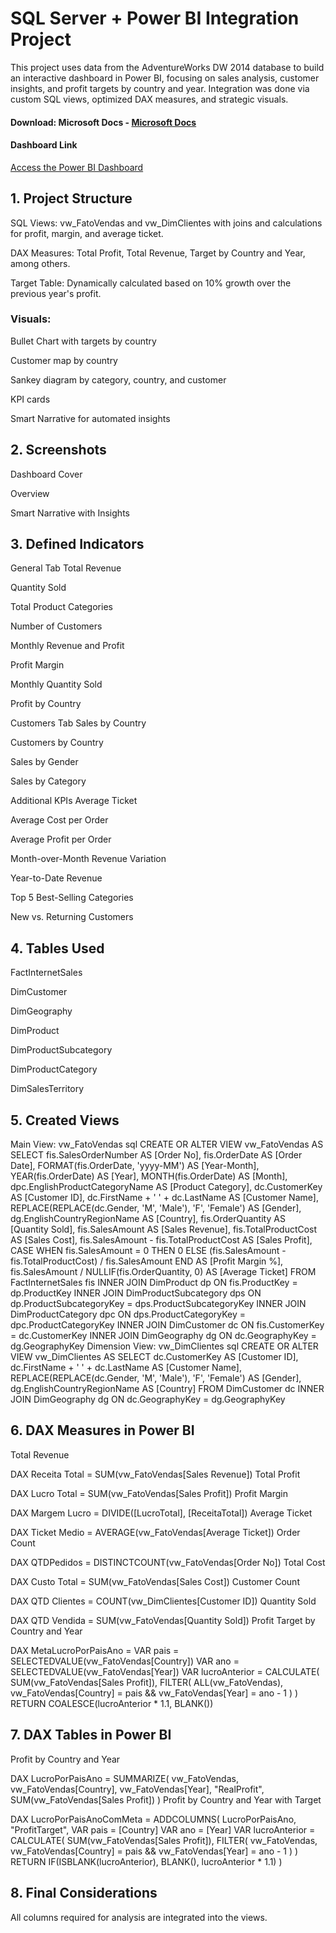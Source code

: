 # SQL Server + Power BI Integration Project
This project uses data from the AdventureWorks DW 2014 database to build an interactive dashboard in Power BI, focusing on sales analysis, customer insights, and profit targets by country and year. 
Integration was done via custom SQL views, optimized DAX measures, and strategic visuals.

#### Download: Microsoft Docs -  [Microsoft Docs](https://docs.microsoft.com/pt-br/sql/samples/adventureworks-install-configure?view=sql-server-ver16&tabs=ssms)


#### Dashboard Link
 [Access the Power BI Dashboard](https://app.powerbi.com/view?r=eyJrIjoiNGFiNzA1YjEtODI1ZS00MmIxLWJhYTItYWUzYzQ2YmYwZjFlIiwidCI6IjY1OWNlMmI4LTA3MTQtNDE5OC04YzM4LWRjOWI2MGFhYmI1NyJ9)


## 1. Project Structure
SQL Views: vw_FatoVendas and vw_DimClientes with joins and calculations for profit, margin, and average ticket.

DAX Measures: Total Profit, Total Revenue, Target by Country and Year, among others.

Target Table: Dynamically calculated based on 10% growth over the previous year's profit.

### Visuals:

Bullet Chart with targets by country

Customer map by country

Sankey diagram by category, country, and customer

KPI cards

Smart Narrative for automated insights

## 2. Screenshots
Dashboard Cover

Overview

Smart Narrative with Insights

## 3. Defined Indicators
General Tab
Total Revenue

Quantity Sold

Total Product Categories

Number of Customers

Monthly Revenue and Profit

Profit Margin

Monthly Quantity Sold

Profit by Country

Customers Tab
Sales by Country

Customers by Country

Sales by Gender

Sales by Category

Additional KPIs
Average Ticket

Average Cost per Order

Average Profit per Order

Month-over-Month Revenue Variation

Year-to-Date Revenue

Top 5 Best-Selling Categories

New vs. Returning Customers

## 4. Tables Used
FactInternetSales

DimCustomer

DimGeography

DimProduct

DimProductSubcategory

DimProductCategory

DimSalesTerritory

## 5. Created Views
Main View: vw_FatoVendas
sql
CREATE OR ALTER VIEW vw_FatoVendas AS
SELECT
    fis.SalesOrderNumber AS [Order No],
    fis.OrderDate AS [Order Date],
    FORMAT(fis.OrderDate, 'yyyy-MM') AS [Year-Month],
    YEAR(fis.OrderDate) AS [Year],
    MONTH(fis.OrderDate) AS [Month],
    dpc.EnglishProductCategoryName AS [Product Category],
    dc.CustomerKey AS [Customer ID],
    dc.FirstName + ' ' + dc.LastName AS [Customer Name],
    REPLACE(REPLACE(dc.Gender, 'M', 'Male'), 'F', 'Female') AS [Gender],
    dg.EnglishCountryRegionName AS [Country],
    fis.OrderQuantity AS [Quantity Sold],
    fis.SalesAmount AS [Sales Revenue],
    fis.TotalProductCost AS [Sales Cost],
    fis.SalesAmount - fis.TotalProductCost AS [Sales Profit],
    CASE 
        WHEN fis.SalesAmount = 0 THEN 0
        ELSE (fis.SalesAmount - fis.TotalProductCost) / fis.SalesAmount
    END AS [Profit Margin %],
    fis.SalesAmount / NULLIF(fis.OrderQuantity, 0) AS [Average Ticket]
FROM FactInternetSales fis
INNER JOIN DimProduct dp ON fis.ProductKey = dp.ProductKey
    INNER JOIN DimProductSubcategory dps ON dp.ProductSubcategoryKey = dps.ProductSubcategoryKey
        INNER JOIN DimProductCategory dpc ON dps.ProductCategoryKey = dpc.ProductCategoryKey
INNER JOIN DimCustomer dc ON fis.CustomerKey = dc.CustomerKey
INNER JOIN DimGeography dg ON dc.GeographyKey = dg.GeographyKey
Dimension View: vw_DimClientes
sql
CREATE OR ALTER VIEW vw_DimClientes AS
SELECT
    dc.CustomerKey AS [Customer ID],
    dc.FirstName + ' ' + dc.LastName AS [Customer Name],
    REPLACE(REPLACE(dc.Gender, 'M', 'Male'), 'F', 'Female') AS [Gender],
    dg.EnglishCountryRegionName AS [Country]
FROM DimCustomer dc
INNER JOIN DimGeography dg ON dc.GeographyKey = dg.GeographyKey

## 6. DAX Measures in Power BI
Total Revenue

DAX
Receita Total = SUM(vw_FatoVendas[Sales Revenue])
Total Profit

DAX
Lucro Total = SUM(vw_FatoVendas[Sales Profit])
Profit Margin

DAX
Margem Lucro = DIVIDE([LucroTotal], [ReceitaTotal])
Average Ticket

DAX
Ticket Medio = AVERAGE(vw_FatoVendas[Average Ticket])
Order Count

DAX
QTDPedidos = DISTINCTCOUNT(vw_FatoVendas[Order No])
Total Cost

DAX
Custo Total = SUM(vw_FatoVendas[Sales Cost])
Customer Count

DAX
QTD Clientes = COUNT(vw_DimClientes[Customer ID])
Quantity Sold

DAX
QTD Vendida = SUM(vw_FatoVendas[Quantity Sold])
Profit Target by Country and Year

DAX
MetaLucroPorPaisAno = 
VAR pais = SELECTEDVALUE(vw_FatoVendas[Country])
VAR ano = SELECTEDVALUE(vw_FatoVendas[Year])
VAR lucroAnterior = 
 CALCULATE(
 SUM(vw_FatoVendas[Sales Profit]),
 FILTER(
 ALL(vw_FatoVendas),
 vw_FatoVendas[Country] = pais &&
 vw_FatoVendas[Year] = ano - 1
 )
 )
RETURN
 COALESCE(lucroAnterior * 1.1, BLANK())
## 7. DAX Tables in Power BI
Profit by Country and Year

DAX
LucroPorPaisAno = 
SUMMARIZE(
    vw_FatoVendas,
    vw_FatoVendas[Country],
    vw_FatoVendas[Year],
    "RealProfit", SUM(vw_FatoVendas[Sales Profit])
)
Profit by Country and Year with Target

DAX
LucroPorPaisAnoComMeta = 
ADDCOLUMNS(
    LucroPorPaisAno,
    "ProfitTarget",
    VAR pais = [Country]
    VAR ano = [Year]
    VAR lucroAnterior = 
        CALCULATE(
            SUM(vw_FatoVendas[Sales Profit]),
            FILTER(
                vw_FatoVendas,
                vw_FatoVendas[Country] = pais &&
                vw_FatoVendas[Year] = ano - 1
            )
        )
    RETURN
        IF(ISBLANK(lucroAnterior), BLANK(), lucroAnterior * 1.1)
)
## 8. Final Considerations
All columns required for analysis are integrated into the views.
